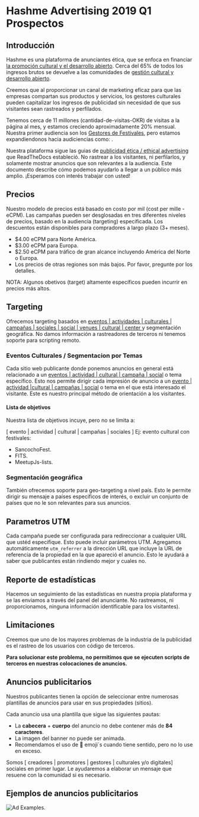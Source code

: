 # Hashme Advertising 2019 Q1 Prospectos

## Introducción

Hashme es una plataforma de anunciantes ética, que se enfoca en financiar [la promoción cultural y el desarrollo abierto](actividad-o-proyecto-a-financiar). Cerca del 65% de todos los ingresos brutos se devuelve a las comunidades de [gestión cultural y desarrollo abierto](audiencias-y-palabras-clave).

Creemos que al proporcionar un canal de marketing eficaz para que las empresas compartan sus productos y servicios, los gestores culturales pueden capitalizar los ingresos de publicidad sin necesidad de que sus visitantes sean rastreados y perfilados.

Tenemos cerca de 11 millones (cantidad-de-visitas-OKR) de visitas a la página al mes, y estamos creciendo aproximadamente 20% mensual. Nuestra primer audiencia son los [Gestores de Festivales](audiencias-y-palabras-clave), pero estamos expandiendonos hacia audiciencias como: [](audiencias-y-palabras-clave).

Nuestra plataforma sigue las guias de [publicidad ética / ethical advertising](link-a-read-the-docs) que ReadTheDocs estableció. No rastrear a los visitantes, ni perfilarlos, y solamente mostrar anuncios que son relevantes a la audiencia. Este documento describe cómo podemos ayudarlo a llegar a un público más amplio. ¡Esperamos con interés trabajar con usted!

## Precios

Nuestro modelo de precios está basado en costo por mil (cost per mille - eCPM). Las campañas pueden ser desglosadas en tres diferentes niveles de precios, basado en la audiencia (targeting) especificada. Los descuentos están disponibles para compradores a largo plazo (3+ meses).

* $4.00 eCPM para Norte América.
* $3.00 eCPM para Europa.
* $2.50 eCPM para tráfico de gran alcance incluyendo América del Norte o  Europa.
* Los precios de otras regiones son más bajos. Por favor, pregunte por los detalles.

NOTA: Algunos obetivos (target) altamente específicos pueden incurrir en precios más altos.

## Targeting

Ofrecemos targeting basados en [eventos | actividades | culturales | campañas | sociales | social | venues | cultural | center ](palabras-clave) y segmentación geográfica. No damos información a rastreadores de terceros ni tenemos soporte para scripting remoto.

### Eventos Culturales / Segmentacion por Temas

Cada sitio web publicante donde ponemos anuncios en general está relacionado a un [ eventos | actividad | cultural | campaña | social](audiencias-y-palabras-clave) o tema específico. Esto nos permite dirigir cada impresión de anuncio a un [evento | actividad |cultural | campañas | social](audiencias-y-palabras-clave) o tema en el que está interesado el visitante. Este es nuestro principal método de orientación a los visitantes.

#### Lista de objetivos

Nuestra lista de objetivos incuye, pero no se limita a:

[ evento | actividad | cultural | campañas | sociales ]
Ej: evento cultural con festivales: 

* SancochoFest.
* FITS.
* MeetupJs-lists.

### Segmentación geográfica

También ofrecemos soporte para geo-targeting a nivel país. Esto le permite dirigir su mensaje a países especificos de interés, o excluir un conjunto de países que no le son relevantes para sus anuncios.

## Parametros UTM

Cada campaña puede ser configurada para redireccionar a cualquier URL que ustéd especifique. Esto puede incluir parámetros UTM. Agregamos automáticamente `utm_referrer` a la dirección URL que incluye la URL de referencia de la propiedad en la que apareció el anuncio. Esto le ayudará a saber que publicantes están rindiendo mejor y cuales no. 

## Reporte de estadísticas

Hacemos un seguimiento de las estadísticas en nuestra propia plataforma y se las enviamos a través del panel del anunciante. No rastreamos, ni proporcionamos, ninguna información identificable para los visitantes).

## Limitaciones

Creemos que uno de los mayores problemas de la industria de la publicidad es el rastreo de los usuarios con código de terceros.

**Para solucionar este problema, no permitimos que se ejecuten scripts de terceros en nuestras colocaciones de anuncios.**

## Anuncios publicitarios

Nuestros publicantes tienen la opción de seleccionar entre numerosas plantillas de anuncios para usar en sus propiedades (sitios).

Cada anuncio usa una plantilla que sigue las siguientes pautas:

* La **cabecera** + **cuerpo** del anuncio no debe contener más de **84 caracteres**.
* La imagen del banner no puede ser animada.
* Recomendamos el uso de 👋 emoji´s cuando tiene sentido, pero no lo use en exceso.

Somos [ creadores | promotores | gestores | culturales y/o digitales] sociales en primer lugar. Le ayudaremos a elaborar un mensaje que resuene con la comunidad si es necesario.

## Ejemplos de anuncios publicitarios

![Ad Examples](https://hashme-ads.surge.sh/AdExamples.svg).
